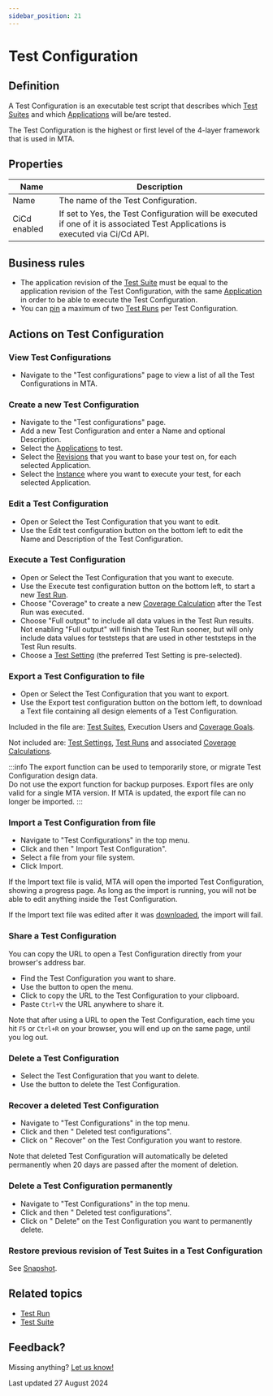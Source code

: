 ```yaml
---
sidebar_position: 21
---
```



# Test Configuration 



## Definition

A Test Configuration is an executable test script that describes which [Test Suites](test-suite) and which [Applications](application) will be/are tested. 

The Test Configuration is the highest or first level of the 4-layer framework that is used in MTA. 

## Properties
| Name         | Description                                                                                                                    |
| ------------ | ------------------------------------------------------------------------------------------------------------------------------ |
| Name         | The name of the Test Configuration.                                                                                            |
| CiCd enabled | If set to Yes, the Test Configuration will be executed if one of it is associated Test Applications is executed via Ci/Cd API. |

## Business rules

- The application revision of the [Test Suite](test-suite) must be equal to the application revision of the Test Configuration, with the same [Application](application) in order to be able to execute the Test Configuration.
- You can [pin](#pin-a-test-run) a maximum of two [Test Runs](test-run) per Test Configuration.

## Actions on Test Configuration

### View Test Configurations
- Navigate to the "Test configurations" page to view a list of all the Test Configurations in MTA.

### Create a new Test Configuration
- Navigate to the "Test configurations" page. 
- Add a new Test Configuration and enter a Name and optional Description. 
- Select the [Applications](application) to test.
- Select the [Revisions](application-revision) that you want to base your test on, for each selected Application.
- Select the [Instance](application-instance) where you want to execute your test, for each selected Application.

### Edit a Test Configuration

- Open or Select the Test Configuration that you want to edit.
- Use the Edit test configuration button on the bottom left to edit the Name and Description of the Test Configuration.

### Execute a Test Configuration

- Open or Select the Test Configuration that you want to execute.
- Use the Execute test configuration button on the bottom left, to start a new [Test Run](test-run).
- Choose "Coverage" to create a new [Coverage Calculation](coverage-calculation) after the Test Run was executed.
- Choose "Full output" to include all data values in the Test Run results. Not enabling "Full output" will finish the Test Run sooner, but will only include data values for teststeps that are used in other teststeps in the Test Run results.
- Choose a [Test Setting](test-setting) (the preferred Test Setting is pre-selected).

### Export a Test Configuration to file

- Open or Select the Test Configuration that you want to export.
- Use the Export test configuration button on the bottom left, to download a Text file containing all design elements of a Test Configuration. 

Included in the file are: [Test Suites](test-suite), Execution Users and [Coverage Goals](coverage-goal). 

Not included are: [Test Settings](test-setting), [Test Runs](test-run) and associated [Coverage Calculations](coverage-calculation).

:::info
The export function can be used to temporarily store, or migrate Test Configuration design data.<br/>
Do not use the export function for backup purposes. Export files are only valid for a single MTA version. If MTA is updated, the export file can no longer be imported.
:::

### Import a Test Configuration from file

- Navigate to "Test Configurations" in the top menu.
- Click <i class="fas fa-ellipsis"></i> and then "<i class="fa-sharp fa-light fa-arrow-right-to-bracket"></i> Import Test Configuration". 
- Select a file from your file system. 
- Click Import.

If the Import text file is valid, MTA will open the imported Test Configuration, showing a progress page. As long as the import is running, you will not be able to edit anything inside the Test Configuration.

If the Import text file was edited after it was [downloaded](#export-a-test-configuration-to-file), the import will fail.

### Share a Test Configuration

You can copy the URL to open a Test Configuration directly from your browser's address bar. 

- Find the Test Configuration you want to share.
- Use the <i class="fas fa-ellipsis"></i> button to open the menu.
- Click <i class="fal fa-share-nodes"></i> to copy the URL to the Test Configuration to your clipboard.
- Paste `Ctrl+V` the URL anywhere to share it.

Note that after using a URL to open the Test Configuration, each time you hit `F5` or `Ctrl+R` on your browser, you will end up on the same page, until you log out.

### Delete a Test Configuration
- Select the Test Configuration that you want to delete.
- Use the <i class="fal fa-trash-alt"></i> button to delete the Test Configuration.

### Recover a deleted Test Configuration
- Navigate to "Test Configurations" in the top menu.
- Click <i class="fas fa-ellipsis"></i> and then "<i class="fal fa-eye"></i> Deleted test configurations". 
- Click on "<i class="fal fa-check-double"></i> Recover" on the Test Configuration you want to restore.

Note that deleted Test Configuration will automatically be deleted permanently when 20 days are passed after the moment of deletion.

### Delete a Test Configuration permanently
- Navigate to "Test Configurations" in the top menu.
- Click <i class="fas fa-ellipsis"></i> and then "<i class="fal fa-eye"></i> Deleted test configurations". 
- Click on "<i class="fal fa-trash-alt"></i> Delete" on the Test Configuration you want to permanently delete.

### Restore previous revision of Test Suites in a Test Configuration

See [Snapshot](snapshot).

## Related topics
- [Test Run](test-run)
- [Test Suite](test-suite)

## Feedback?
Missing anything? [Let us know!](mailto:support@menditect.com)

Last updated 27 August 2024